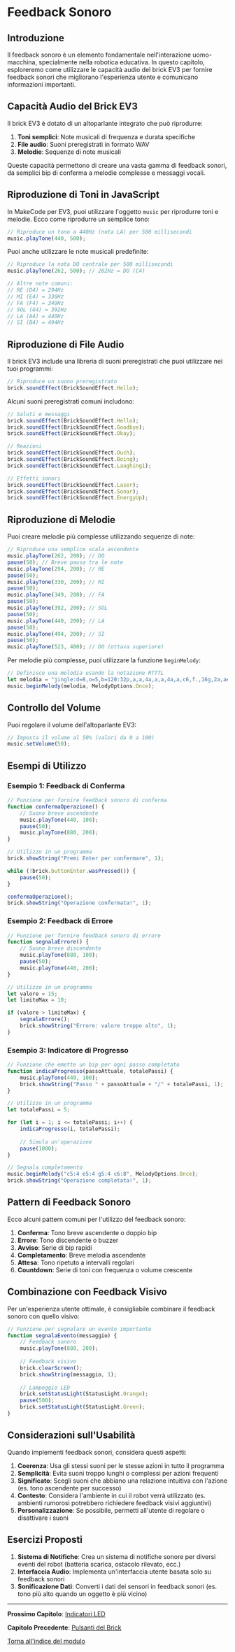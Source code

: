 # Feedback Sonoro

## Introduzione

Il feedback sonoro è un elemento fondamentale nell'interazione uomo-macchina, specialmente nella robotica educativa. In questo capitolo, esploreremo come utilizzare le capacità audio del brick EV3 per fornire feedback sonori che migliorano l'esperienza utente e comunicano informazioni importanti.

## Capacità Audio del Brick EV3

Il brick EV3 è dotato di un altoparlante integrato che può riprodurre:

1. **Toni semplici**: Note musicali di frequenza e durata specifiche
2. **File audio**: Suoni preregistrati in formato WAV
3. **Melodie**: Sequenze di note musicali

Queste capacità permettono di creare una vasta gamma di feedback sonori, da semplici bip di conferma a melodie complesse e messaggi vocali.

## Riproduzione di Toni in JavaScript

In MakeCode per EV3, puoi utilizzare l'oggetto `music` per riprodurre toni e melodie. Ecco come riprodurre un semplice tono:

```javascript
// Riproduce un tono a 440Hz (nota LA) per 500 millisecondi
music.playTone(440, 500);
```

Puoi anche utilizzare le note musicali predefinite:

```javascript
// Riproduce la nota DO centrale per 500 millisecondi
music.playTone(262, 500); // 262Hz = DO (C4)

// Altre note comuni:
// RE (D4) = 294Hz
// MI (E4) = 330Hz
// FA (F4) = 349Hz
// SOL (G4) = 392Hz
// LA (A4) = 440Hz
// SI (B4) = 494Hz
```

## Riproduzione di File Audio

Il brick EV3 include una libreria di suoni preregistrati che puoi utilizzare nei tuoi programmi:

```javascript
// Riproduce un suono preregistrato
brick.soundEffect(BrickSoundEffect.Hello);
```

Alcuni suoni preregistrati comuni includono:

```javascript
// Saluti e messaggi
brick.soundEffect(BrickSoundEffect.Hello);
brick.soundEffect(BrickSoundEffect.Goodbye);
brick.soundEffect(BrickSoundEffect.Okay);

// Reazioni
brick.soundEffect(BrickSoundEffect.Ouch);
brick.soundEffect(BrickSoundEffect.Boing);
brick.soundEffect(BrickSoundEffect.Laughing1);

// Effetti sonori
brick.soundEffect(BrickSoundEffect.Laser);
brick.soundEffect(BrickSoundEffect.Sonar);
brick.soundEffect(BrickSoundEffect.EnergyUp);
```

## Riproduzione di Melodie

Puoi creare melodie più complesse utilizzando sequenze di note:

```javascript
// Riproduce una semplice scala ascendente
music.playTone(262, 200); // DO
pause(50); // Breve pausa tra le note
music.playTone(294, 200); // RE
pause(50);
music.playTone(330, 200); // MI
pause(50);
music.playTone(349, 200); // FA
pause(50);
music.playTone(392, 200); // SOL
pause(50);
music.playTone(440, 200); // LA
pause(50);
music.playTone(494, 200); // SI
pause(50);
music.playTone(523, 400); // DO (ottava superiore)
```

Per melodie più complesse, puoi utilizzare la funzione `beginMelody`:

```javascript
// Definisce una melodia usando la notazione RTTTL
let melodia = "jingle:d=8,o=5,b=120:32p,a,a,4a,a,a,4a,a,c6,f.,16g,2a,a#,a#,a#.,16a#,a#,a,a.,16a,a,g,g,a,g,4c6";
music.beginMelody(melodia, MelodyOptions.Once);
```

## Controllo del Volume

Puoi regolare il volume dell'altoparlante EV3:

```javascript
// Imposta il volume al 50% (valori da 0 a 100)
music.setVolume(50);
```

## Esempi di Utilizzo

### Esempio 1: Feedback di Conferma

```javascript
// Funzione per fornire feedback sonoro di conferma
function confermaOperazione() {
    // Suono breve ascendente
    music.playTone(440, 100);
    pause(50);
    music.playTone(880, 200);
}

// Utilizzo in un programma
brick.showString("Premi Enter per confermare", 1);

while (!brick.buttonEnter.wasPressed()) {
    pause(50);
}

confermaOperazione();
brick.showString("Operazione confermata!", 1);
```

### Esempio 2: Feedback di Errore

```javascript
// Funzione per fornire feedback sonoro di errore
function segnalaErrore() {
    // Suono breve discendente
    music.playTone(880, 100);
    pause(50);
    music.playTone(440, 200);
}

// Utilizzo in un programma
let valore = 15;
let limiteMax = 10;

if (valore > limiteMax) {
    segnalaErrore();
    brick.showString("Errore: valore troppo alto", 1);
}
```

### Esempio 3: Indicatore di Progresso

```javascript
// Funzione che emette un bip per ogni passo completato
function indicaProgresso(passoAttuale, totalePassi) {
    music.playTone(440, 100);
    brick.showString("Passo " + passoAttuale + "/" + totalePassi, 1);
}

// Utilizzo in un programma
let totalePassi = 5;

for (let i = 1; i <= totalePassi; i++) {
    indicaProgresso(i, totalePassi);
    
    // Simula un'operazione
    pause(1000);
}

// Segnala completamento
music.beginMelody("c5:4 e5:4 g5:4 c6:8", MelodyOptions.Once);
brick.showString("Operazione completata!", 1);
```

## Pattern di Feedback Sonoro

Ecco alcuni pattern comuni per l'utilizzo del feedback sonoro:

1. **Conferma**: Tono breve ascendente o doppio bip
2. **Errore**: Tono discendente o buzzer
3. **Avviso**: Serie di bip rapidi
4. **Completamento**: Breve melodia ascendente
5. **Attesa**: Tono ripetuto a intervalli regolari
6. **Countdown**: Serie di toni con frequenza o volume crescente

## Combinazione con Feedback Visivo

Per un'esperienza utente ottimale, è consigliabile combinare il feedback sonoro con quello visivo:

```javascript
// Funzione per segnalare un evento importante
function segnalaEvento(messaggio) {
    // Feedback sonoro
    music.playTone(880, 200);
    
    // Feedback visivo
    brick.clearScreen();
    brick.showString(messaggio, 1);
    
    // Lampeggio LED
    brick.setStatusLight(StatusLight.Orange);
    pause(500);
    brick.setStatusLight(StatusLight.Green);
}
```

## Considerazioni sull'Usabilità

Quando implementi feedback sonori, considera questi aspetti:

1. **Coerenza**: Usa gli stessi suoni per le stesse azioni in tutto il programma
2. **Semplicità**: Evita suoni troppo lunghi o complessi per azioni frequenti
3. **Significato**: Scegli suoni che abbiano una relazione intuitiva con l'azione (es. tono ascendente per successo)
4. **Contesto**: Considera l'ambiente in cui il robot verrà utilizzato (es. ambienti rumorosi potrebbero richiedere feedback visivi aggiuntivi)
5. **Personalizzazione**: Se possibile, permetti all'utente di regolare o disattivare i suoni

## Esercizi Proposti

1. **Sistema di Notifiche**: Crea un sistema di notifiche sonore per diversi eventi del robot (batteria scarica, ostacolo rilevato, ecc.)
2. **Interfaccia Audio**: Implementa un'interfaccia utente basata solo su feedback sonori
3. **Sonificazione Dati**: Converti i dati dei sensori in feedback sonori (es. tono più alto quando un oggetto è più vicino)

---

**Prossimo Capitolo**: [Indicatori LED](04-IndicatoriLED.md)

**Capitolo Precedente**: [Pulsanti del Brick](02-PulsantiBrick.md)

[Torna all'indice del modulo](README.md)